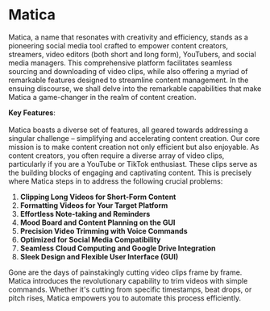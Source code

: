 # Matica<br>
Matica, a name that resonates with creativity and efficiency, stands as a pioneering social media tool crafted to empower content creators, streamers, video editors (both short and long form), YouTubers, and social media managers. This comprehensive platform facilitates seamless sourcing and downloading of video clips, while also offering a myriad of remarkable features designed to streamline content management. In the ensuing discourse, we shall delve into the remarkable capabilities that make Matica a game-changer in the realm of content creation.<br>

**Key Features**:<br>
<br>
Matica boasts a diverse set of features, all geared towards addressing a singular challenge – simplifying and accelerating content creation. Our core mission is to make content creation not only efficient but also enjoyable. As content creators, you often require a diverse array of video clips, particularly if you are a YouTube or TikTok enthusiast. These clips serve as the building blocks of engaging and captivating content. This is precisely where Matica steps in to address the following crucial problems:<br>

1. **Clipping Long Videos for Short-Form Content**<br>
2. **Formatting Videos for Your Target Platform**<br>
3. **Effortless Note-taking and Reminders**<br>
4. **Mood Board and Content Planning on the GUI**<br>
5. **Precision Video Trimming with Voice Commands**<br>
6. **Optimized for Social Media Compatibility**<br>
7. **Seamless Cloud Computing and Google Drive Integration**<br>
8. **Sleek Design and Flexible User Interface (GUI)**<br>

Gone are the days of painstakingly cutting video clips frame by frame. Matica introduces the revolutionary capability to trim videos with simple commands. Whether it's cutting from specific timestamps, beat drops, or pitch rises, Matica empowers you to automate this process efficiently.